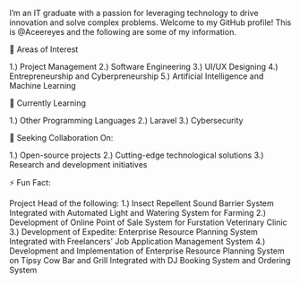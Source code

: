 I’m an IT graduate with a passion for leveraging technology to drive innovation and solve complex problems. Welcome to my GitHub profile!
This is @Aceereyes and the following are some of my information.

👀 Areas of Interest

1.) Project Management
2.) Software Engineering
3.) UI/UX Designing
4.) Entrepreneurship and Cyberpreneurship
5.) Artificial Intelligence and Machine Learning
  
🌱 Currently Learning

1.) Other Programming Languages
2.) Laravel
3.) Cybersecurity

💼 Seeking Collaboration On:

1.) Open-source projects
2.) Cutting-edge technological solutions
3.) Research and development initiatives


⚡ Fun Fact:

Project Head of the following:
1.) Insect Repellent Sound Barrier System Integrated with Automated Light and Watering System for Farming
2.) Development of Online Point of Sale System for Furstation Veterinary Clinic
3.) Development of Expedite: Enterprise Resource Planning System Integrated with Freelancers' Job Application Management System
4.) Development and Implementation of Enterprise Resource Planning System on Tipsy Cow Bar and Grill Integrated with DJ Booking System and Ordering System



